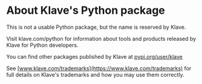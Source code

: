 # About Klave's Python package

This is not a usable Python package, but the name is reserved by Klave.

Visit klave.com/python for information about tools and products released by Klave for Python developers.

You can find other packages published by Klave at [pypi.org/user/klave](https://pypi.org/user/klave)

See [www.klave.com/trademarks](https://www.klave.com/trademarks) for full details on Klave's trademarks and how you may use them correctly.
